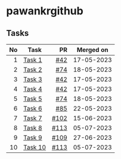 # pawankrgithub

## Tasks

| No | Task | PR | Merged on |
| -: | ---- | -: | :-------: |
| 1 | [Task 1](task1.html) | [#42](https://github.com/CC-BHU/web-development/pull/42) | 17-05-2023 |
| 2 | [Task 2](task2.html) | [#74](https://github.com/CC-BHU/web-development/pull/74) | 18-05-2023 |
| 3 | [Task 3](task3.html) | [#42](https://github.com/CC-BHU/web-development/pull/42) | 17-05-2023 |
| 4 | [Task 4](task4.html) | [#42](https://github.com/CC-BHU/web-development/pull/42) | 17-05-2023 |
| 5 | [Task 5](task5.html) | [#74](https://github.com/CC-BHU/web-development/pull/74) | 18-05-2023 |
| 6 | [Task 6](task6.html) | [#85](https://github.com/CC-BHU/web-development/pull/85) | 22-05-2023 |
| 7 | [Task 7](task7.html) | [#102](https://github.com/CC-BHU/web-development/pull/102) | 15-06-2023 |
| 8 | [Task 8](task8.html) | [#113](https://github.com/CC-BHU/web-development/pull/113) | 05-07-2023 |
| 9 | [Task 9](task9.html) | [#109](https://github.com/CC-BHU/web-development/pull/109) | 27-06-2023 |
| 10 | [Task 10](task10.html) | [#113](https://github.com/CC-BHU/web-development/pull/113) | 05-07-2023 |

